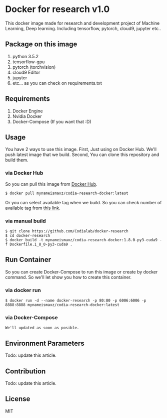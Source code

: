 # Docker for research v1.0
This docker image made for research and development project of Machine Learning, Deep learning. Including tensorflow, pytorch, cloud9, jupyter etc..

## Package on this image
1. python 3.5.2
2. tensorflow-gpu
3. pytorch (torchvision)
4. cloud9 Editor
5. jupyter
6. etc... as you can check on requirements.txt


## Requirements
1. Docker Engine
2. Nvidia Docker
3. Docker-Compose (If you want that :D)

## Usage
You have 2 ways to use this image. First, Just using on Docker Hub. We'll push latest image that we build. Second, You can clone this repository and build them.

### via Docker Hub
So you can pull this image from [Docker Hub](https://hub.docker.com/r/mynameismaxz/codia-research-docker).
```
$ docker pull mynameismaxz/codia-research-docker:latest
```
Or you can select available tag when we build. So you can check number of available tag from [this link](https://hub.docker.com/r/mynameismaxz/codia-research-docker/tags).

### via manual build
```
$ git clone https://github.com/Codialab/docker-research
$ cd docker-research
$ docker build -t mynameismaxz/codia-research-docker:1.8.0-py3-cuda9 -f Dockerfile.1_8_0-py3-cuda9 .
```

## Run Container
So you can create Docker-Compose to run this image or create by docker command. So we'll let show you how to create this container.

### via docker run
```
$ docker run -d --name docker-research -p 80:80 -p 6006:6006 -p 8888:8888 mynameismaxz/codia-research-docker:latest
```

### via Docker-Compose
```
We'll updated as soon as posible.
```

## Environment Parameters
Todo: update this article.

## Contribution
Todo: update this article.

## License
MIT